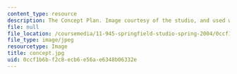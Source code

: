 ```yaml
---
content_type: resource
description: The Concept Plan. Image courtesy of the studio, and used with permission.
file: null
file_location: /coursemedia/11-945-springfield-studio-spring-2004/0ccf1b6bf2c8ecb6e56ae6348b06332e_concept.jpg
file_type: image/jpeg
resourcetype: Image
title: concept.jpg
uid: 0ccf1b6b-f2c8-ecb6-e56a-e6348b06332e
---
```

